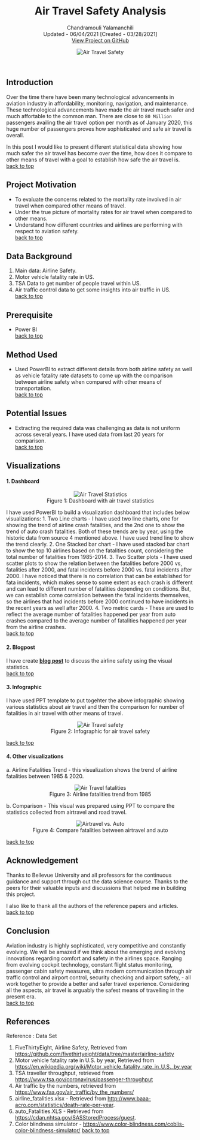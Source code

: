 <a name="top">   </a>
<h1 align="center">Air Travel Safety Analysis</h1>
<p align="center">
  Chandramouli Yalamanchili  
  <br/>Updated - 06/04/2021 [Created - 03/28/2021]
  <br/>
  <a href="https://github.com/chandu85/data-science/tree/Portfolio-Design/Project%204%20-%20Air%20Travel%20Safety" target="_blank">
    View Project on GitHub
  </a>
</p>

<figure>
    <center><img src="../images/air-travel.jpeg" alt="Air Travel Safety"/></center>
</figure>  
<br/>

## Introduction
Over the time there have been many technological advancements in aviation industry in affordability, monitoring, navigation, and maintenance. These technological advancements have made the air travel much safer and much affortable to the common man. There are close to `80 Million` passengers availing the air travel option per month as of January 2020, this huge number of passengers proves how sophisticated and safe air travel is overall.

In this post I would like to present different statistical data showing how much safer the air travel has become over the time, how does it compare to other means of travel with a goal to establish how safe the air travel is.  
[back to top](#top)

## Project Motivation
- To evaluate the concerns related to the mortality rate involved in air travel when compared other means of travel.
- Under the true picture of mortality rates for air travel when compared to other means.
- Understand how different countries and airlines are performing with respect to aviation safety.  
[back to top](#top)

## Data Background
1. Main data: Airline Safety.
2. Motor vehicle fatality rate in US.
3. TSA Data to get number of people travel within US.
4. Air traffic control data to get some insights into air traffic in US.  
[back to top](#top)

## Prerequisite
- Power BI  
[back to top](#top)

## Method Used
- Used PowerBI to extract different details from both airline safety as well as vehicle fatality rate datasets to come up with the comparison between airline safety when compared with other means of transportation.  
[back to top](#top)

## Potential Issues
- Extracting the required data was challenging as data is not uniform across several years. I have used data from last 20 years for comparison.  
[back to top](#top)

## Visualizations
#### 1. Dashboard
<figure>
    <center>
        <img align="center" src="./Images/Dashboard.png" alt="Air Travel Statistics"/>
    </center>
    <figcaption align="center">Figure 1: Dashboard with air travel statistics</figcaption>
</figure>  

I have used PowerBI to build a visualization dashboard that includes below visualizations:
    1. Two Line charts - I have used two line charts, one for showing the trend of airline crash fatalities, and the 2nd one to show the trend of auto crash fatalities. Both of these trends are by year, using the historic data from source 4 mentioned above. I have used trend line to show the trend clearly.
    2. One Stacked bar chart - I have used stacked bar chart to show the top 10 airlines based on the fatalities count, considering the total number of fatalities from 1985-2014.
    3. Two Scatter plots - I have used scatter plots to show the relation between the fatalities before 2000 vs, fatalities after 2000, and fatal incidents before 2000 vs. fatal incidents after 2000. I have noticed that there is no correlation that can be established for fata incidents, which makes sense to some extent as each crash is different and can lead to different number of fatalities depending on conditions. But, we can establish come correlation between the fatal incidents themselves, so the airlines that had incidents before 2000 continued to have incidents in the recent years as well after 2000.
    4. Two metric cards - These are used to reflect the average number of fatalities happened per year from auto crashes compared to the average number of fatalities happened per year from the airline crashes.  
[back to top](#top)

#### 2. Blogpost
I have create **[blog post](https://chandu-dsc.blogspot.com/2020/10/is-it-safe-to-travel-by-air.html)** to discuss the airline safety using the visual statistics.  
[back to top](#top)

#### 3. Infographic
I have used PPT template to put togehter the above infographic showing various statistics about air travel and then the comparison for number of fatalities in air travel with other means of travel.<figure>
    <center>
        <img align="center" src="./Images/Infographics.png" alt="Air Travel safety"/>
    </center>
    <figcaption align="center">Figure 2: Infographic for air travel safety</figcaption>
</figure>  

[back to top](#top)

#### 4. Other visualizations
a. Airline Fatalities Trend - this visualization shows the trend of airline fatalities between 1985 & 2020.
<figure>
    <center>
        <img align="center" src="./Images/Airline_Fatalities_Trend.jpg" alt="Air Travel fatalities"/>
    </center>
    <figcaption align="center">Figure 3: Airline fatalities trend from 1985</figcaption>
</figure>  
b. Comparison - This visual was prepared using PPT to compare the statistics collected from airtravel and road travel.
<figure>
    <center>
        <img align="center" src="./Images/Airtravel-vs-Auto.png" alt="Airtravel vs. Auto"/>
    </center>
    <figcaption align="center">Figure 4: Compare fatalities between airtravel and auto</figcaption>
</figure>  

[back to top](#top)

## Acknowledgement
Thanks to Bellevue University and all professors for the continuous guidance and support through out the data science course. Thanks to the peers for their valuable inputs and discussions that helped me in building this project.  
  
I also like to thank all the authors of the reference papers and articles.  
[back to top](#top)

## Conclusion
Aviation industry is highly sophisticated, very competitive and constantly evolving. We will be amazed if we think about the emerging and evolving innovations regarding comfort and safety in the airlines space. Ranging from evolving cockpit technology, constant flight status monitoring, passenger cabin safety measures, ultra modern communication through air traffic control and airport control, security checking and airport safety, - all work together to provide a better and safer travel experience. Considering all the aspects, air travel is arguably the safest means of travelling in the present era.  
[back to top](#top)

## References
Reference : Data Set
1. FiveThirtyEight, Airline Safety, Retrieved from https://github.com/fivethirtyeight/data/tree/master/airline-safety
2. Motor vehicle fatality rate in U.S. by year, Retrieved from https://en.wikipedia.org/wiki/Motor_vehicle_fatality_rate_in_U.S._by_year  
3. TSA traveller throughput, retrieved from https://www.tsa.gov/coronavirus/passenger-throughput
4. Air traffic by the numbers, retrieved from https://www.faa.gov/air_traffic/by_the_numbers/  
5. airline_fatalities.xlsx - Retrieved from http://www.baaa-acro.com/statistics/death-rate-per-year.
6. auto_Fatalities.XLS - Retrieved from https://cdan.nhtsa.gov/SASStoredProcess/guest.
7. Color blindness simulator - https://www.color-blindness.com/coblis-color-blindness-simulator/
[back to top](#top)
